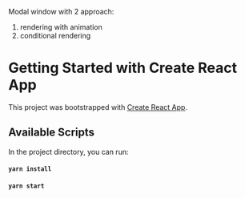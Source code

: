 Modal window with 2 approach:
  1. rendering with animation
  2. conditional rendering

# Getting Started with Create React App

This project was bootstrapped with [Create React App](https://github.com/facebook/create-react-app).

## Available Scripts

In the project directory, you can run:

#### `yarn install`
#### `yarn start`